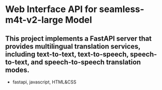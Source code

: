 # Web Interface API for seamless-m4t-v2-large Model
## This project implements a FastAPI server that provides multilingual translation services, including text-to-text, text-to-speech, speech-to-text, and speech-to-speech translation modes.
* fastapi, javascript, HTML&CSS
